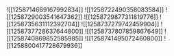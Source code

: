 ![[1258714669167992834]]
![[1258722490358083584]]
![[1258729003541647362]]
![[1258729877311819776]]
![[1258735631112392704]]
![[1258737279742459904]]
![[1258737728637644800]]
![[1258737807859867649]]
![[1258740869852585985]]
![[1258741495072460800]]
![[1258800417728679936]]
